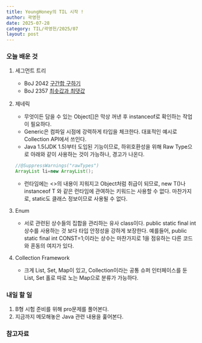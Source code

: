 ```yaml
---
title: YoungHoney의 TIL 시작 !
author: 곽영헌
date: 2025-07-28
category: TIL/곽영헌/2025/07
layout: post
---
```


### 오늘 배운 것
1. 세그먼트 트리 
    - BoJ 2042 [구간합 구하기](https://www.acmicpc.net/problem/2042)
    - BoJ 2357 [최솟값과 최댓값](https://www.acmicpc.net/problem/2357)
2. 제네릭
    - 무엇이든 담을 수 있는 Object[]은 막상 꺼낸 후 instanceof로 확인하는 작업이 필요하다.
    - Generic은 컴파일 시점에 강력하게 타입을 체크한다. 대표적인 예시로 Collection API에서 쓰인다.
    - Java 1.5(JDK 1.5)부터 도입된 기능이므로, 하위호환성을 위해 Raw Type으로 아래와 같이 사용하는 것이 가능하나, 경고가 나온다.
    ```java
    //@SuppressWarnings("rawTypes")
    ArrayList li=new ArrayList();
    ```
    - 런타임에는 <>의 내용이 지워지고 Object처럼 취급이 되므로, new T()나 instanceof T 와 같은 런타임에 관여하는 키워드는 사용할 수 없다. 마찬가지로, static도 클래스 정보이므로 사용될 수 없다.

3. Enum
    - 서로 관련된 상수들의 집합을 관리하는 유사 class이다. public static final int 상수를 사용하는 것 보다 타입 안정성을 강하게 보장한다. 예를들어, public static final int CONST=1;이라는 상수는 마찬가지로 1을 점유하는 다른 코드와 혼동의 여지가 있다.

4. Collection Framework 
    - 크게 List, Set, Map이 있고, Collection이라는 공통 슈퍼 인터페이스를 둔 List, Set 홀로 따로 노는 Map으로 분류가 가능하다.


### 내일 할 일
1. B형 시험 준비를 위해 pro문제를 풀어본다.
2. 지금까지 메모해놓은 Java 관련 내용을 훑어본다.

### 참고자료
